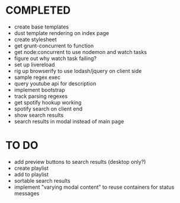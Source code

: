 # COMPLETED

* create base templates
* dust template rendering on index page
* create stylesheet
* get grunt-concurrent to function
* get node:concurrent to use nodemon and watch tasks
* figure out why watch task failing?
* set up livereload
* rig up browserify to use lodash/jquery on client side
* sample regex exec
* query youtube api for description
* implement bootstrap
* track parsing regexes
* get spotify hookup working
* spotify search on client end
* show search results
* search results in modal instead of main page

# TO DO

* add preview buttons to search results (desktop only?)
* create playlist
* add to playlist
* sortable search results
* implement "varying modal content" to reuse containers for status messages




